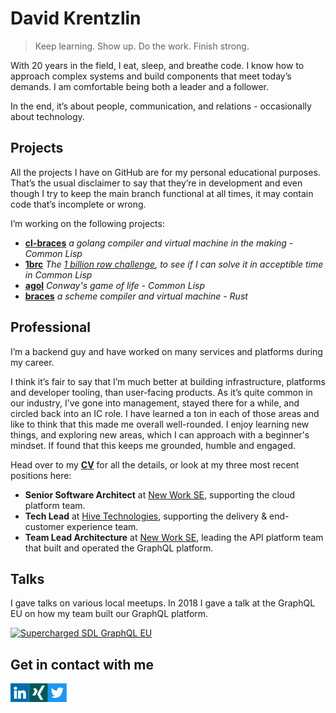 # David Krentzlin

> Keep learning. Show up. Do the work. Finish strong.


With 20 years in the field, I eat, sleep, and breathe code. I know how to approach complex systems and build components that meet today’s demands.
I am comfortable being both a leader and a follower.

In the end, it’s about people, communication, and relations - occasionally about technology. 

## Projects

All the projects I have on GitHub are for my personal educational purposes. That’s the usual disclaimer to say that they’re in development and even though I try to keep the main branch functional at all times, it may contain code that’s incomplete or wrong.

I’m working on the following projects:

* **[cl-braces](https://github.com/certainty/cl-braces)** *a golang compiler and virtual machine in the making - Common Lisp*
* **[1brc](https://github.com/certainty/1brc)** *The [1 billion row challenge](https://github.com/gunnarmorling/1brc), to see if I can solve it in acceptible time in Common Lisp*
* **[agol](https://github.com/certainty/alien-game-of-life)** *Conway's game of life - Common Lisp*
* **[braces](https://github.com/certainty/braces)** *a scheme compiler and virtual machine - Rust*


## Professional

I’m a backend guy and have worked on many services and platforms during my career.  

I think it’s fair to say that I’m much better at building infrastructure, platforms and developer tooling, than user-facing products. As it’s quite common in our industry, I’ve gone into management, stayed there for a while, and circled back into an IC role. I have learned a ton in each of those areas and like to think that this made me overall well-rounded. I enjoy learning new things, and exploring new areas, which I can approach with
a beginner's mindset. If found that this keeps me grounded, humble and engaged. 

Head over to my **[CV](https://david.krentzlin.me/cv)** for all the details, or look at my three most recent positions here:

* **Senior Software Architect** at [New Work SE](https://www.new-work.se/en), supporting the cloud platform team. 
* **Tech Lead** at [Hive Technologies](https://www.hive.app/), supporting the delivery & end-customer experience team.
* **Team Lead Architecture** at [New Work SE](https://www.new-work.se/en), leading the API platform team that built and operated the GraphQL platform.

## Talks

I gave talks on various local meetups. In 2018 I gave a talk at the GraphQL EU on how my team built our GraphQL platform.

<div>
  
<a href="https://www.youtube.com/watch?v=kMOq3nf8vKY">
  <img alt="Supercharged SDL GraphQL EU" width="400px" src="https://user-images.githubusercontent.com/338957/157052358-abc24296-4ce0-44bb-b997-1ce2904fd65e.png" />
</a>
  
</div>

## Get in contact with me

<a href="https://www.linkedin.com/in/david-krentzlin-b1708818b/">
  <img align="left" alt="David Krentzlin's LinkedIN" width="30px" src="assets/logo_li.png" />
</a>
<a href="https://www.xing.com/profile/David_Krentzlin/cv">
  <img align="left" alt="David Krentzlin's Xing" width="30px" src="assets/logo_xing.png" />
</a>
<a href="https://twitter.com/dkrentzlin">
  <img align="left" alt="David Krentzlin's Twitter" width="30px" src="assets/logo_twitter.png" />
</a>
